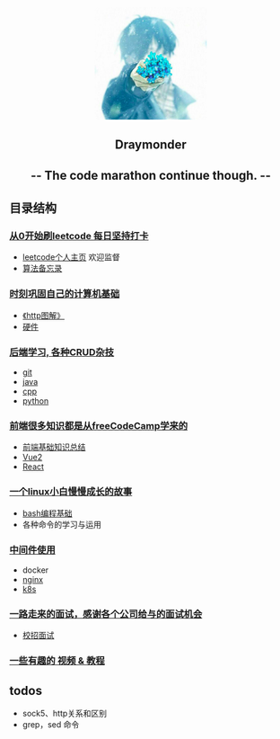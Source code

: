 <p align="center"><img alt="逐梦少年" src="./imgs/profile.png" width="200px" height="200px">
</p>
<h2 align="center">
Draymonder 
</h2>
<h2 align="center">
-- The code marathon continue though. --
</h2>

## 目录结构
### [从0开始刷leetcode 每日坚持打卡](./algorithm)   
  - [leetcode个人主页](https://leetcode-cn.com/u/draymonders/)  欢迎监督 
  - [算法备忘录](./algorithm/readme.md)

### [时刻巩固自己的计算机基础](./cs_base)
  - [《http图解》](./cs_base/http/图解http.md)
  - [硬件](./cs_base/硬件/vedio.md)

### [后端学习, 各种CRUD杂技](./backend)
  - [git](./backend/git/git.md)
  - [java](./backend/java)
  - [cpp](./backend/cpp)
  - [python](./backend/python)

### [前端很多知识都是从freeCodeCamp学来的](./frontend)
  - [前端基础知识总结](./frontend/freeCodeCamp)
  - [Vue2](./frontend/Vue)
  - [React](./frontend/React)

### [一个linux小白慢慢成长的故事](./linux)
  - [bash编程基础](./linux/bash/) 
  - 各种命令的学习与运用

### [中间件使用](./middleware)
  - docker
  - [nginx](./middleware/nginx/nginx.md)
  - [k8s](./middleware/k8s/)

### [一路走来的面试，感谢各个公司给与的面试机会 ](./interview)
  - [校招面试](./interview/interview.md)

### [一些有趣的 视频 & 教程](./resources)
  
## todos
- sock5、http关系和区别
- grep，sed 命令
